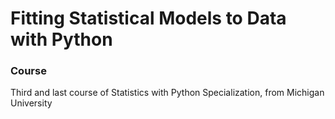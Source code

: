 # Fitting Statistical Models to Data with Python

### Course

Third and last course of Statistics with Python Specialization, from Michigan University
